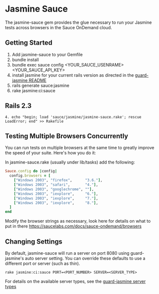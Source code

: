 Jasmine Sauce
=============

The jasmine-sauce gem provides the glue necessary to run your Jasmine tests
across browsers in the Sauce OnDemand cloud.



Getting Started
---------------

1. Add jasmine-sauce to your Gemfile
2. bundle install
3. bundle exec sauce config <YOUR_SAUCE_USENRAME> <YOUR_SAUCE_API_KEY>
4. install jasmine for your current rails version as directed in the [guard-jasmine README](https://github.com/netzpirat/guard-jasmine)
5. rails generate sauce:jasmine
6. rake jasmine:ci:sauce

Rails 2.3
---------

`4. echo "begin; load 'sauce/jasmine/jasmine-sauce.rake'; rescue LoadError; end" >> Rakefile`

Testing Multiple Browsers Concurrently
--------------------------------------
You can run tests on multiple browsers at the same time to greatly improve the 
speed of your suite.  Here's how you do it:

In jasmine-sauce.rake (usually under lib/tasks) add the following:

```ruby
Sauce.config do |config|
  config.browsers = [
    ["Windows 2003", "firefox",      "3.6."],
    ["Windows 2003", "safari",       "4."],
    ["Windows 2003", "googlechrome", ""],
    ["Windows 2003", "iexplore",     "6."],
    ["Windows 2003", "iexplore",     "7."],
    ["Windows 2003", "iexplore",     "8."],
  ]
end
```


Modify the browser strings as necessary, look here for details on what to put in there
https://saucelabs.com/docs/sauce-ondemand/browsers

Changing Settings
-----------------
By default, jasmine-sauce will run a server on port 8080 using guard-jasmine's auto server setting.
You can override these defaults to use a different port or server (such as thin).

```rake jasmine:ci:sauce PORT=<PORT_NUMBER> SERVER=<SERVER_TYPE>```

For details on the available server types, see the [guard-jasmine server types](https://github.com/netzpirat/guard-jasmine#server-options)
